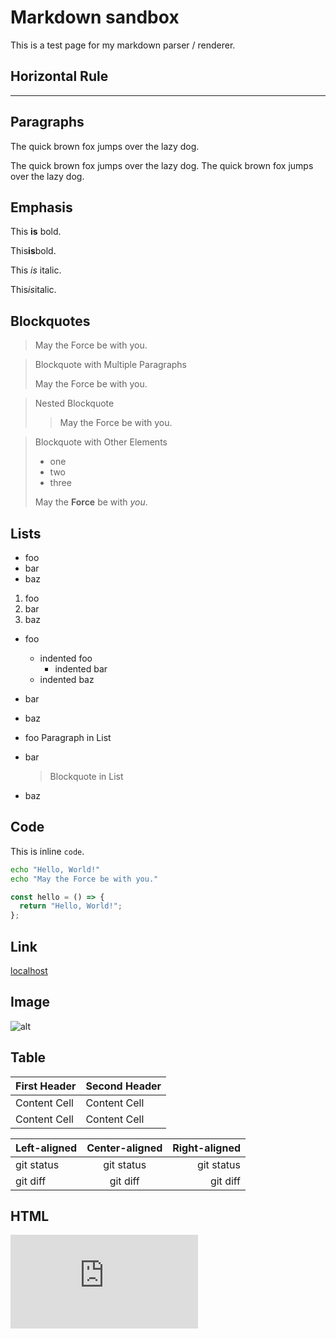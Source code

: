 # Markdown sandbox

This is a test page for my markdown parser / renderer.

## Horizontal Rule

---

## Paragraphs

The quick brown fox jumps over the lazy dog.

The quick brown fox jumps over the lazy dog.
The quick brown fox jumps over the lazy dog.

## Emphasis

This **is** bold.

This**is**bold.

This _is_ italic.

This*is*italic.

## Blockquotes

> May the Force be with you.

> Blockquote with Multiple Paragraphs
>
> May the Force be with you.

> Nested Blockquote
>
> > May the Force be with you.

> Blockquote with Other Elements
>
> - one
> - two
> - three
>
> May the **Force** be with _you_.

## Lists

- foo
- bar
- baz

1. foo
2. bar
3. baz

- foo
  - indented foo
    - indented bar
  - indented baz
- bar
- baz

- foo
  Paragraph in List
- bar
  > Blockquote in List
- baz

## Code

This is inline `code`.

```sh
echo "Hello, World!"
echo "May the Force be with you."
```

```javascript
const hello = () => {
  return "Hello, World!";
};
```

## Link

[localhost](http://localhost)

## Image

![alt](https://github.com/identicons/iinm.png)

## Table

| First Header | Second Header |
| ------------ | ------------- |
| Content Cell | Content Cell  |
| Content Cell | Content Cell  |

| Left-aligned | Center-aligned | Right-aligned |
| :----------- | :------------: | ------------: |
| git status   |   git status   |    git status |
| git diff     |    git diff    |      git diff |

## HTML

<iframe src="https://www.youtube.com/embed/lRaL-8qZ0mM" title="YouTube video player" frameborder="0" allow="accelerometer; autoplay; clipboard-write; encrypted-media; gyroscope; picture-in-picture" allowfullscreen>
</iframe>
